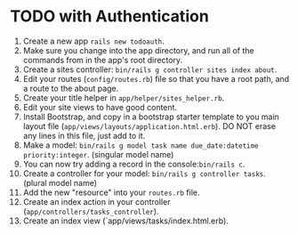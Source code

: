# TODO with Authentication

1. Create a new app `rails new todoauth`.
1. Make sure you change into the app directory, and run all of the commands from in the app's root directory.
2. Create a sites controller: `bin/rails g controller sites index about`.
3. Edit your routes (`config/routes.rb`) file so that you have a root path, and a route to the about page.
4. Create your title helper in `app/helper/sites_helper.rb`.
5. Edit your site views to have good content.
6. Install Bootstrap, and copy in a bootstrap starter template to you main layout file (`app/views/layouts/application.html.erb`). DO NOT erase any lines in this file, just add to it.
7. Make a model: `bin/rails g model task name due_date:datetime priority:integer`. (singular model name)
8. You can now try adding a record in the console:`bin/rails c`.
9. Create a controller for your model: `bin/rails g controller tasks`. (plural model name)
10. Add the new "resource" into your `routes.rb` file.
11. Create an index action in your controller (`app/controllers/tasks_controller`).
12. Create an index view (`app/views/tasks/index.html.erb).

